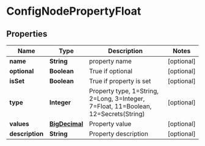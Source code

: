 

# ConfigNodePropertyFloat

## Properties

Name | Type | Description | Notes
------------ | ------------- | ------------- | -------------
**name** | **String** | property name |  [optional]
**optional** | **Boolean** | True if optional |  [optional]
**isSet** | **Boolean** | True if property is set |  [optional]
**type** | **Integer** | Property type, 1&#x3D;String, 2&#x3D;Long, 3&#x3D;Integer, 7&#x3D;Float, 11&#x3D;Boolean, 12&#x3D;Secrets(String) |  [optional]
**values** | [**BigDecimal**](BigDecimal.md) | Property value |  [optional]
**description** | **String** | Property description |  [optional]



